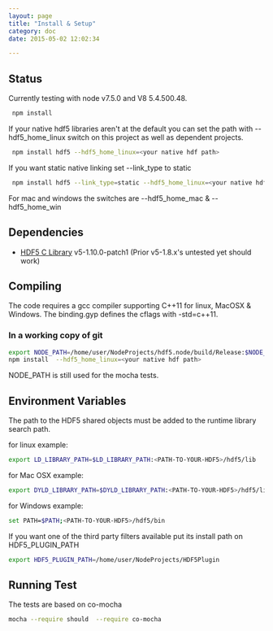 ```yaml
---
layout: page
title: "Install & Setup"
category: doc
date: 2015-05-02 12:02:34

---
```


## Status

Currently testing with node v7.5.0 and V8 5.4.500.48.

```bash
 npm install
```

If your native hdf5 libraries aren't at the default 
you can set the path with --hdf5_home_linux switch on this project as well as 
dependent projects.

```bash
 npm install hdf5 --hdf5_home_linux=<your native hdf path>
```

If you want static native linking set --link_type to static

```bash
 npm install hdf5 --link_type=static --hdf5_home_linux=<your native hdf path>
```

For mac and windows the switches are --hdf5_home_mac & --hdf5_home_win

## Dependencies

+ [HDF5 C Library](http://www.hdfgroup.org/downloads/index.html) v5-1.10.0-patch1
        (Prior v5-1.8.x's untested yet should work)


## Compiling

The code requires a gcc compiler supporting C++11 for linux, MacOSX & Windows.  The binding.gyp defines the cflags with -std=c++11.


### In a working copy of git

```bash
export NODE_PATH=/home/user/NodeProjects/hdf5.node/build/Release:$NODE_PATH
npm install  --hdf5_home_linux=<your native hdf path>

```

NODE_PATH is still used for the mocha tests.

## Environment Variables

The path to the HDF5 shared objects must be added to the runtime library search path. 

for linux example:

```bash
export LD_LIBRARY_PATH=$LD_LIBRARY_PATH:<PATH-TO-YOUR-HDF5>/hdf5/lib
```

for Mac OSX example:

```bash
export DYLD_LIBRARY_PATH=$DYLD_LIBRARY_PATH:<PATH-TO-YOUR-HDF5>/hdf5/lib
```

for Windows example:

```bash
set PATH=$PATH;<PATH-TO-YOUR-HDF5>/hdf5/bin
```

If you want one of the third party filters available put its install path on HDF5_PLUGIN_PATH

```bash
export HDF5_PLUGIN_PATH=/home/user/NodeProjects/HDF5Plugin
```

## Running Test

The tests are based on co-mocha

```bash
mocha --require should  --require co-mocha
```



